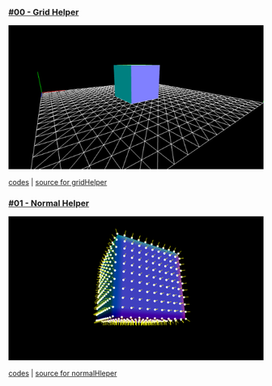 
### [#00 - Grid Helper](./app00/index.html)

[![](./app00/thumbnail.png)](./app00/index.html)

[codes](https://github.com/kenjiSpecial/tubugl-helper/blob/master/examples/app00) | [source for gridHelper](https://github.com/kenjiSpecial/tubugl-helper/blob/master/src/gridHelper.js)

### [#01 - Normal Helper](./app01/index.html)

[![](./app01/thumbnail.png)](./app01/index.html)

[codes](https://github.com/kenjiSpecial/tubugl-helper/tree/master/examples/app01) | [source for normalHleper](https://github.com/kenjiSpecial/tubugl-helper/blob/master/src/normalHelper.js)